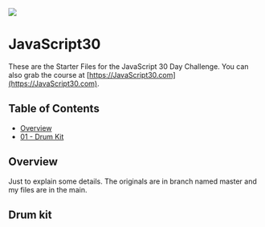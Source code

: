 ﻿![](https://javascript30.com/images/JS3-social-share.png)

# JavaScript30

These are the Starter Files for the JavaScript 30 Day Challenge. You can also grab the course at [https://JavaScript30.com](https://JavaScript30.com). 

## Table of Contents

- [Overview](#overview)
- [01 - Drum Kit](#drum-kit)

## Overview

Just to explain some details. The originals are in branch named master and my files are in the main.  

## Drum kit


